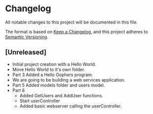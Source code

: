 # Changelog

All notable changes to this project will be documented in this file.

The format is based on [Keep a Changelog](https://keepachangelog.com/en/1.0.0/),
and this project adheres to [Semantic Versioning](https://semver.org/spec/v2.0.0.html).

## [Unreleased]

- Initial project creation with a Hello World.
- Move Hello World to it's own folder.
- Part 3 Added a Hello Gophers program.
- We are going to be building a web services application.
- Part 5 Added models folder and users model.
- Part 6
  - Added GetUsers and AddUser functions.
  - Start userController
  - Added basic webserver calling the userController.
